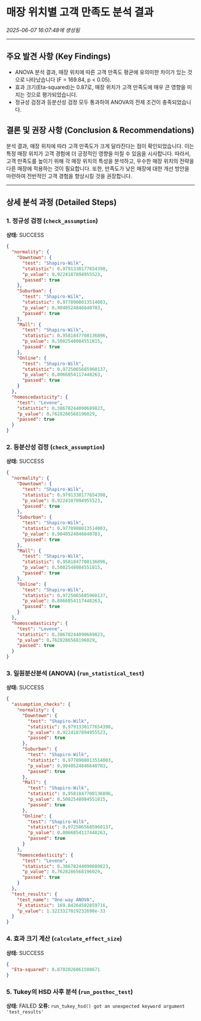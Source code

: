 # 매장 위치별 고객 만족도 분석 결과
_2025-06-07 16:07:48에 생성됨_

---

## 주요 발견 사항 (Key Findings)
- ANOVA 분석 결과, 매장 위치에 따른 고객 만족도 평균에 유의미한 차이가 있는 것으로 나타났습니다 (F = 169.84, p < 0.05).
- 효과 크기(Eta-squared)는 0.87로, 매장 위치가 고객 만족도에 매우 큰 영향을 미치는 것으로 평가되었습니다.
- 정규성 검정과 등분산성 검정 모두 통과하여 ANOVA의 전제 조건이 충족되었습니다.


## 결론 및 권장 사항 (Conclusion & Recommendations)
분석 결과, 매장 위치에 따라 고객 만족도가 크게 달라진다는 점이 확인되었습니다. 이는 특정 매장 위치가 고객 경험에 더 긍정적인 영향을 미칠 수 있음을 시사합니다. 따라서, 고객 만족도를 높이기 위해 각 매장 위치의 특성을 분석하고, 우수한 매장 위치의 전략을 다른 매장에 적용하는 것이 필요합니다. 또한, 만족도가 낮은 매장에 대한 개선 방안을 마련하여 전반적인 고객 경험을 향상시킬 것을 권장합니다.

---

## 상세 분석 과정 (Detailed Steps)

### 1. 정규성 검정 (`check_assumption`)
**상태:** SUCCESS

```json
{
  "normality": {
    "Downtown": {
      "test": "Shapiro-Wilk",
      "statistic": 0.9791330177654398,
      "p_value": 0.9224187894955523,
      "passed": true
    },
    "Suburban": {
      "test": "Shapiro-Wilk",
      "statistic": 0.9778908013514003,
      "p_value": 0.9040524846640703,
      "passed": true
    },
    "Mall": {
      "test": "Shapiro-Wilk",
      "statistic": 0.9581847708136896,
      "p_value": 0.5082548084551815,
      "passed": true
    },
    "Online": {
      "test": "Shapiro-Wilk",
      "statistic": 0.9725065685960137,
      "p_value": 0.8066854117448263,
      "passed": true
    }
  },
  "homoscedasticity": {
    "test": "Levene",
    "statistic": 0.38678244090689823,
    "p_value": 0.7628286568196029,
    "passed": true
  }
}
```

### 2. 등분산성 검정 (`check_assumption`)
**상태:** SUCCESS

```json
{
  "normality": {
    "Downtown": {
      "test": "Shapiro-Wilk",
      "statistic": 0.9791330177654398,
      "p_value": 0.9224187894955523,
      "passed": true
    },
    "Suburban": {
      "test": "Shapiro-Wilk",
      "statistic": 0.9778908013514003,
      "p_value": 0.9040524846640703,
      "passed": true
    },
    "Mall": {
      "test": "Shapiro-Wilk",
      "statistic": 0.9581847708136896,
      "p_value": 0.5082548084551815,
      "passed": true
    },
    "Online": {
      "test": "Shapiro-Wilk",
      "statistic": 0.9725065685960137,
      "p_value": 0.8066854117448263,
      "passed": true
    }
  },
  "homoscedasticity": {
    "test": "Levene",
    "statistic": 0.38678244090689823,
    "p_value": 0.7628286568196029,
    "passed": true
  }
}
```

### 3. 일원분산분석 (ANOVA) (`run_statistical_test`)
**상태:** SUCCESS

```json
{
  "assumption_checks": {
    "normality": {
      "Downtown": {
        "test": "Shapiro-Wilk",
        "statistic": 0.9791330177654398,
        "p_value": 0.9224187894955523,
        "passed": true
      },
      "Suburban": {
        "test": "Shapiro-Wilk",
        "statistic": 0.9778908013514003,
        "p_value": 0.9040524846640703,
        "passed": true
      },
      "Mall": {
        "test": "Shapiro-Wilk",
        "statistic": 0.9581847708136896,
        "p_value": 0.5082548084551815,
        "passed": true
      },
      "Online": {
        "test": "Shapiro-Wilk",
        "statistic": 0.9725065685960137,
        "p_value": 0.8066854117448263,
        "passed": true
      }
    },
    "homoscedasticity": {
      "test": "Levene",
      "statistic": 0.38678244090689823,
      "p_value": 0.7628286568196029,
      "passed": true
    }
  },
  "test_results": {
    "test_name": "One-way ANOVA",
    "F_statistic": 169.84264502859716,
    "p_value": 1.3223327029232698e-33
  }
}
```

### 4. 효과 크기 계산 (`calculate_effect_size`)
**상태:** SUCCESS

```json
{
  "Eta-squared": 0.8702026061508671
}
```

### 5. Tukey의 HSD 사후 분석 (`run_posthoc_test`)
**상태:** FAILED
**오류:** `run_tukey_hsd() got an unexpected keyword argument 'test_results'`